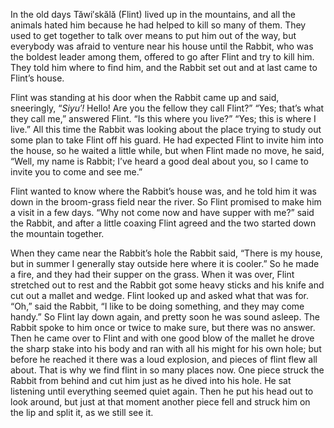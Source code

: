 In the old days Tăwi′skălă (Flint) lived up in the mountains, and all the animals hated him because he had helped to kill so many of them. They used to get together to talk over means to put him out of the way, but everybody was afraid to venture near his house until the Rabbit, who was the boldest leader among them, offered to go after Flint and try to kill him. They told him where to find him, and the Rabbit set out and at last came to Flint’s house.

Flint was standing at his door when the Rabbit came up and said, sneeringly, “_Siyu′!_ Hello! Are you the fellow they call Flint?” “Yes; that’s what they call me,” answered Flint. “Is this where you live?” “Yes; this is where I live.” All this time the Rabbit was looking about the place trying to study out some plan to take Flint off his guard. He had expected Flint to invite him into the house, so he waited a little while, but when Flint made no move, he said, “Well, my name is Rabbit; I’ve heard a good deal about you, so I came to invite you to come and see me.”

Flint wanted to know where the Rabbit’s house was, and he told him it was down in the broom-grass field near the river. So Flint promised to make him a visit in a few days. “Why not come now and have supper with me?” said the Rabbit, and after a little coaxing Flint agreed and the two started down the mountain together.

When they came near the Rabbit’s hole the Rabbit said, “There is my house, but in summer I generally stay outside here where it is cooler.” So he made a fire, and they had their supper on the grass. When it was over, Flint stretched out to rest and the Rabbit got some heavy sticks and his knife and cut out a mallet and wedge. Flint looked up and asked what that was for. “Oh,” said the Rabbit, “I like to be doing something, and they may come handy.” So Flint lay down again, and pretty soon he was sound asleep. The Rabbit spoke to him once or twice to make sure, but there was no answer. Then he came over to Flint and with one good blow of the mallet he drove the sharp stake into his body and ran with all his might for his own hole; but before he reached it there was a loud explosion, and pieces of flint flew all about. That is why we find flint in so many places now. One piece struck the Rabbit from behind and cut him just as he dived into his hole. He sat listening until everything seemed quiet again. Then he put his head out to look around, but just at that moment another piece fell and struck him on the lip and split it, as we still see it.

